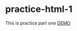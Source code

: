# practice-html-1 

This is practice part one
[DEMO](https://yelnikov-andrii.github.io/practice-html-1/)
